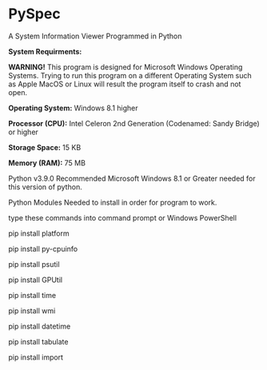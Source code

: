 # PySpec
A System Information Viewer Programmed in Python

**System Requirments:**

**WARNING!** This program is designed for Microsoft Windows Operating Systems. Trying to run this program on a different Operating System such as Apple MacOS or Linux will result the program itself to crash and not open. 

**Operating System:** Windows 8.1 higher

**Processor (CPU):** Intel Celeron 2nd Generation (Codenamed: Sandy Bridge) or higher

**Storage Space:** 15 KB

**Memory (RAM):** 75 MB





Python v3.9.0 Recommended Microsoft Windows 8.1 or Greater needed for this version of python.

Python Modules Needed to install in order for program to work.

type these commands into command prompt or Windows PowerShell

pip install platform

pip install py-cpuinfo

pip install psutil

pip install GPUtil

pip install time

pip install wmi

pip install datetime

pip install tabulate

pip install import

